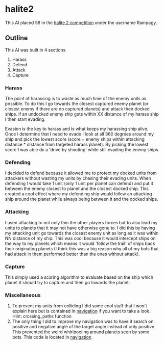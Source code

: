 # halite2

This AI placed 58 in the [halite 2 competition](https://2017.halite.io/user/?user_id=1401) under the username Rampagy.

## Outline

This AI was built in 4 sections:

1. Harass
2. Defend
3. Attack
4. Capture

### Harass

The point of harassing is to waste as much time of the enemy units as possible.  To do this I go towards the closest captured enemy planet (or closest enemy if there are no captured planets) and attack their docked ships.  If an undocked enemy ship gets within XX distance of my harass ship I then start evading.

Evasion is the key to harass and is what keeps my harassing ship alive.  Once I determine that I need to evade I look at all 360 degrees around my ship and pick the lowest score (score = enemy ships within attacking distance * distance from targeted harass planet).  By picking the lowest score I was able do a 'drive by shooting' while still evading the enemy ships.

### Defending

I decided to defend because it allowed me to protect my docked units from attackers without wasting my units by chasing their evading units.  When defending I would take 1 unit (only 1 unit per planet can defend) and put it between the enemy closest to planet and the closest docked ship.  This created a cool effect where my defending ship would follow an attacking ship around the planet while always being between it and the docked ships.

### Attacking

I used attacking to not only thin the other players forces but to also lead my units to planets that it may not have otherwise gone to.  I did this by having my attacking unit go towards the closest enemy unit as long as it was within NN distance of my ship.  This was cool because it would intercept ships on the way to my planets which means it would 'follow the trail' of ships back their originating planets (I think this was a big reason why all of my bots that had attack in them performed better than the ones without attack).

### Capture

This simply used a scoring algorithm to evaluate based on the ship which planet it should try to capture and then go towards the planet.

### Miscellaneous

1. To prevent my units from colliding I did some cool stuff that I won't explain here but is contained in [navigation](hlt/navigation.hpp) if you want to take a look. Hint: crossing_paths function 
2. The only thing I did to improve my navigation was to have it search on positive and negative angle of the target angle instead of only positive.  This prevented the weird whirlpooling around planets seen by some bots.  This code is located in [navigation](hlt/navigation.hpp).
